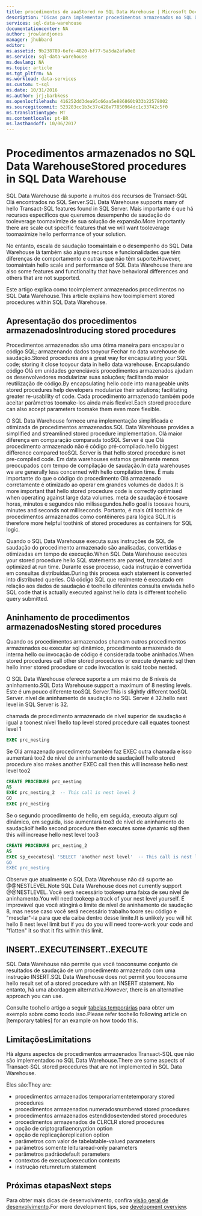 ```yaml
---
title: procedimentos de aaaStored no SQL Data Warehouse | Microsoft Docs
description: "Dicas para implementar procedimentos armazenados no SQL Data Warehouse do Azure para desenvolvimento de soluções."
services: sql-data-warehouse
documentationcenter: NA
author: jrowlandjones
manager: jhubbard
editor: 
ms.assetid: 9b238789-6efe-4820-bf77-5a5da2afa0e8
ms.service: sql-data-warehouse
ms.devlang: NA
ms.topic: article
ms.tgt_pltfrm: NA
ms.workload: data-services
ms.custom: t-sql
ms.date: 10/31/2016
ms.author: jrj;barbkess
ms.openlocfilehash: 416252dd3dea95c66aa5e886860b933b22578002
ms.sourcegitcommit: 523283cc1b3c37c428e77850964dc1c33742c5f0
ms.translationtype: MT
ms.contentlocale: pt-BR
ms.lasthandoff: 10/06/2017
---
```

# <a name="stored-procedures-in-sql-data-warehouse"></a><span data-ttu-id="65c54-103">Procedimentos armazenados no SQL Data Warehouse</span><span class="sxs-lookup"><span data-stu-id="65c54-103">Stored procedures in SQL Data Warehouse</span></span>
<span data-ttu-id="65c54-104">SQL Data Warehouse dá suporte a muitos dos recursos de Transact-SQL Olá encontrados no SQL Server.</span><span class="sxs-lookup"><span data-stu-id="65c54-104">SQL Data Warehouse supports many of hello Transact-SQL features found in SQL Server.</span></span> <span data-ttu-id="65c54-105">Mais importante é que há recursos específicos que queremos desempenho de saudação do tooleverage toomaximize de sua solução de expansão.</span><span class="sxs-lookup"><span data-stu-id="65c54-105">More importantly there are scale out specific features that we will want tooleverage toomaximize hello performance of your solution.</span></span>

<span data-ttu-id="65c54-106">No entanto, escala de saudação toomaintain e o desempenho do SQL Data Warehouse lá também são alguns recursos e funcionalidades que têm diferenças de comportamento e outras que não têm suporte.</span><span class="sxs-lookup"><span data-stu-id="65c54-106">However, toomaintain hello scale and performance of SQL Data Warehouse there are also some features and functionality that have behavioral differences and others that are not supported.</span></span>

<span data-ttu-id="65c54-107">Este artigo explica como tooimplement armazenados procedimentos no SQL Data Warehouse.</span><span class="sxs-lookup"><span data-stu-id="65c54-107">This article explains how tooimplement stored procedures within SQL Data Warehouse.</span></span>

## <a name="introducing-stored-procedures"></a><span data-ttu-id="65c54-108">Apresentação dos procedimentos armazenados</span><span class="sxs-lookup"><span data-stu-id="65c54-108">Introducing stored procedures</span></span>
<span data-ttu-id="65c54-109">Procedimentos armazenados são uma ótima maneira para encapsular o código SQL; armazenando dados tooyour Fechar no data warehouse de saudação.</span><span class="sxs-lookup"><span data-stu-id="65c54-109">Stored procedures are a great way for encapsulating your SQL code; storing it close tooyour data in hello data warehouse.</span></span> <span data-ttu-id="65c54-110">Encapsulando código Olá em unidades gerenciáveis procedimentos armazenados ajudam os desenvolvedores modularizar suas soluções; facilitando maior reutilização de código.</span><span class="sxs-lookup"><span data-stu-id="65c54-110">By encapsulating hello code into manageable units stored procedures help developers modularize their solutions; facilitating greater re-usability of code.</span></span> <span data-ttu-id="65c54-111">Cada procedimento armazenado também pode aceitar parâmetros toomake-los ainda mais flexível.</span><span class="sxs-lookup"><span data-stu-id="65c54-111">Each stored procedure can also accept parameters toomake them even more flexible.</span></span>

<span data-ttu-id="65c54-112">O SQL Data Warehouse fornece uma implementação simplificada e otimizada de procedimentos armazenados.</span><span class="sxs-lookup"><span data-stu-id="65c54-112">SQL Data Warehouse provides a simplified and streamlined stored procedure implementation.</span></span> <span data-ttu-id="65c54-113">Olá maior diferença em comparação comparada tooSQL Server é que Olá procedimento armazenado não é código pré-compilado.</span><span class="sxs-lookup"><span data-stu-id="65c54-113">hello biggest difference compared tooSQL Server is that hello stored procedure is not pre-compiled code.</span></span> <span data-ttu-id="65c54-114">Em data warehouses estamos geralmente menos preocupados com tempo de compilação de saudação.</span><span class="sxs-lookup"><span data-stu-id="65c54-114">In data warehouses we are generally less concerned with hello compilation time.</span></span> <span data-ttu-id="65c54-115">É mais importante do que o código do procedimento Olá armazenado corretamente é otimizado ao operar em grandes volumes de dados.</span><span class="sxs-lookup"><span data-stu-id="65c54-115">It is more important that hello stored procedure code is correctly optimised when operating against large data volumes.</span></span> <span data-ttu-id="65c54-116">meta de saudação é toosave horas, minutos e segundos não milissegundos.</span><span class="sxs-lookup"><span data-stu-id="65c54-116">hello goal is toosave hours, minutes and seconds not milliseconds.</span></span> <span data-ttu-id="65c54-117">Portanto, é mais útil toothink de procedimentos armazenados como contêineres para lógica SQL.</span><span class="sxs-lookup"><span data-stu-id="65c54-117">It is therefore more helpful toothink of stored procedures as containers for SQL logic.</span></span>     

<span data-ttu-id="65c54-118">Quando o SQL Data Warehouse executa suas instruções de SQL de saudação do procedimento armazenado são analisadas, convertidas e otimizadas em tempo de execução.</span><span class="sxs-lookup"><span data-stu-id="65c54-118">When SQL Data Warehouse executes your stored procedure hello SQL statements are parsed, translated and optimized at run time.</span></span> <span data-ttu-id="65c54-119">Durante esse processo, cada instrução é convertida em consultas distribuídas.</span><span class="sxs-lookup"><span data-stu-id="65c54-119">During this process each statement is converted into distributed queries.</span></span> <span data-ttu-id="65c54-120">Olá código SQL que realmente é executado em relação aos dados de saudação é toohello diferentes consulta enviada.</span><span class="sxs-lookup"><span data-stu-id="65c54-120">hello SQL code that is actually executed against hello data is different toohello query submitted.</span></span>

## <a name="nesting-stored-procedures"></a><span data-ttu-id="65c54-121">Aninhamento de procedimentos armazenados</span><span class="sxs-lookup"><span data-stu-id="65c54-121">Nesting stored procedures</span></span>
<span data-ttu-id="65c54-122">Quando os procedimentos armazenados chamam outros procedimentos armazenados ou executar sql dinâmico, procedimento armazenado de interna hello ou invocação de código é considerada toobe aninhados.</span><span class="sxs-lookup"><span data-stu-id="65c54-122">When stored procedures call other stored procedures or execute dynamic sql then hello inner stored procedure or code invocation is said toobe nested.</span></span>

<span data-ttu-id="65c54-123">O SQL Data Warehouse oferece suporte a um máximo de 8 níveis de aninhamento.</span><span class="sxs-lookup"><span data-stu-id="65c54-123">SQL Data Warehouse support a maximum of 8 nesting levels.</span></span> <span data-ttu-id="65c54-124">Este é um pouco diferente tooSQL Server.</span><span class="sxs-lookup"><span data-stu-id="65c54-124">This is slightly different tooSQL Server.</span></span> <span data-ttu-id="65c54-125">nível de aninhamento de saudação no SQL Server é 32.</span><span class="sxs-lookup"><span data-stu-id="65c54-125">hello nest level in SQL Server is 32.</span></span>

<span data-ttu-id="65c54-126">chamada de procedimento armazenado de nível superior de saudação é igual a toonest nível 1</span><span class="sxs-lookup"><span data-stu-id="65c54-126">hello top level stored procedure call equates toonest level 1</span></span>

```sql
EXEC prc_nesting
```
<span data-ttu-id="65c54-127">Se Olá armazenado procedimento também faz EXEC outra chamada e isso aumentará too2 de nível de aninhamento de saudação</span><span class="sxs-lookup"><span data-stu-id="65c54-127">If hello stored procedure also makes another EXEC call then this will increase hello nest level too2</span></span>

```sql
CREATE PROCEDURE prc_nesting
AS
EXEC prc_nesting_2  -- This call is nest level 2
GO
EXEC prc_nesting
```
<span data-ttu-id="65c54-128">Se o segundo procedimento de hello, em seguida, executa algum sql dinâmico, em seguida, isso aumentará too3 de nível de aninhamento de saudação</span><span class="sxs-lookup"><span data-stu-id="65c54-128">If hello second procedure then executes some dynamic sql then this will increase hello nest level too3</span></span>

```sql
CREATE PROCEDURE prc_nesting_2
AS
EXEC sp_executesql 'SELECT 'another nest level'  -- This call is nest level 2
GO
EXEC prc_nesting
```

<span data-ttu-id="65c54-129">Observe que atualmente o SQL Data Warehouse não dá suporte ao @@NESTLEVEL.</span><span class="sxs-lookup"><span data-stu-id="65c54-129">Note SQL Data Warehouse does not currently support @@NESTLEVEL.</span></span> <span data-ttu-id="65c54-130">Você será necessário tookeep uma faixa de seu nível de aninhamento.</span><span class="sxs-lookup"><span data-stu-id="65c54-130">You will need tookeep a track of your nest level yourself.</span></span> <span data-ttu-id="65c54-131">É improvável que você atingirá o limite de nível de aninhamento de saudação 8, mas nesse caso você será necessário trabalho toore seu código e "mesclar"-la para que ela caiba dentro desse limite.</span><span class="sxs-lookup"><span data-stu-id="65c54-131">It is unlikely you will hit hello 8 nest level limit but if you do you will need toore-work your code and "flatten" it so that it fits within this limit.</span></span>

## <a name="insertexecute"></a><span data-ttu-id="65c54-132">INSERT..EXECUTE</span><span class="sxs-lookup"><span data-stu-id="65c54-132">INSERT..EXECUTE</span></span>
<span data-ttu-id="65c54-133">SQL Data Warehouse não permite que você tooconsume conjunto de resultados de saudação de um procedimento armazenado com uma instrução INSERT.</span><span class="sxs-lookup"><span data-stu-id="65c54-133">SQL Data Warehouse does not permit you tooconsume hello result set of a stored procedure with an INSERT statement.</span></span> <span data-ttu-id="65c54-134">No entanto, há uma abordagem alternativa.</span><span class="sxs-lookup"><span data-stu-id="65c54-134">However, there is an alternative approach you can use.</span></span>

<span data-ttu-id="65c54-135">Consulte toohello artigo a seguir [tabelas temporárias] para obter um exemplo sobre como toodo isso.</span><span class="sxs-lookup"><span data-stu-id="65c54-135">Please refer toohello following article on [temporary tables] for an example on how toodo this.</span></span>

## <a name="limitations"></a><span data-ttu-id="65c54-136">Limitações</span><span class="sxs-lookup"><span data-stu-id="65c54-136">Limitations</span></span>
<span data-ttu-id="65c54-137">Há alguns aspectos de procedimentos armazenados Transact-SQL que não são implementados no SQL Data Warehouse.</span><span class="sxs-lookup"><span data-stu-id="65c54-137">There are some aspects of Transact-SQL stored procedures that are not implemented in SQL Data Warehouse.</span></span>

<span data-ttu-id="65c54-138">Eles são:</span><span class="sxs-lookup"><span data-stu-id="65c54-138">They are:</span></span>

* <span data-ttu-id="65c54-139">procedimentos armazenados temporariamente</span><span class="sxs-lookup"><span data-stu-id="65c54-139">temporary stored procedures</span></span>
* <span data-ttu-id="65c54-140">procedimentos armazenados numerados</span><span class="sxs-lookup"><span data-stu-id="65c54-140">numbered stored procedures</span></span>
* <span data-ttu-id="65c54-141">procedimentos armazenados estendidos</span><span class="sxs-lookup"><span data-stu-id="65c54-141">extended stored procedures</span></span>
* <span data-ttu-id="65c54-142">procedimentos armazenados de CLR</span><span class="sxs-lookup"><span data-stu-id="65c54-142">CLR stored procedures</span></span>
* <span data-ttu-id="65c54-143">opção de criptografia</span><span class="sxs-lookup"><span data-stu-id="65c54-143">encryption option</span></span>
* <span data-ttu-id="65c54-144">opção de replicação</span><span class="sxs-lookup"><span data-stu-id="65c54-144">replication option</span></span>
* <span data-ttu-id="65c54-145">parâmetros com valor de tabela</span><span class="sxs-lookup"><span data-stu-id="65c54-145">table-valued parameters</span></span>
* <span data-ttu-id="65c54-146">parâmetros somente leitura</span><span class="sxs-lookup"><span data-stu-id="65c54-146">read-only parameters</span></span>
* <span data-ttu-id="65c54-147">parâmetros padrão</span><span class="sxs-lookup"><span data-stu-id="65c54-147">default parameters</span></span>
* <span data-ttu-id="65c54-148">contextos de execução</span><span class="sxs-lookup"><span data-stu-id="65c54-148">execution contexts</span></span>
* <span data-ttu-id="65c54-149">instrução return</span><span class="sxs-lookup"><span data-stu-id="65c54-149">return statement</span></span>

## <a name="next-steps"></a><span data-ttu-id="65c54-150">Próximas etapas</span><span class="sxs-lookup"><span data-stu-id="65c54-150">Next steps</span></span>
<span data-ttu-id="65c54-151">Para obter mais dicas de desenvolvimento, confira [visão geral de desenvolvimento][development overview].</span><span class="sxs-lookup"><span data-stu-id="65c54-151">For more development tips, see [development overview][development overview].</span></span>

<!--Image references-->

<!--Article references-->
[tabelas temporárias]: ./sql-data-warehouse-tables-temporary.md#modularizing-code
[development overview]: ./sql-data-warehouse-overview-develop.md

<!--MSDN references-->
[nest level]: https://msdn.microsoft.com/library/ms187371.aspx

<!--Other Web references-->
